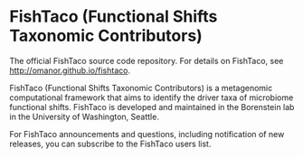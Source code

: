 # FishTaco (Functional Shifts Taxonomic Contributors)

The official FishTaco source code repository. For details on FishTaco, see http://omanor.github.io/fishtaco.

FishTaco (Functional Shifts Taxonomic Contributors) is a metagenomic computational framework that aims to identify the driver taxa of microbiome functional shifts. FishTaco is developed and maintained in the Borenstein lab in the University of Washington, Seattle. 

For FishTaco announcements and questions, including notification of new releases, you can subscribe to the FishTaco users list.
